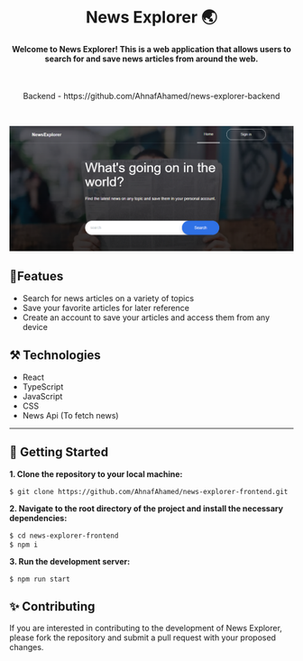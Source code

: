 <h1 align="center"> News Explorer 🌏</h1>

<h4 align="center"> Welcome to News Explorer! This is a web application that allows users to search for and save news articles from around the web. </h4>
<br/>
<p align="center"> Backend - https://github.com/AhnafAhamed/news-explorer-backend</p> <br/>

![Demonstration](./src/images/demo.png)

## 🎯Featues
- Search for news articles on a variety of topics
- Save your favorite articles for later reference
- Create an account to save your articles and access them from any device

## ⚒️ Technologies
- React
- TypeScript
- JavaScript
- CSS
- News Api (To fetch news)

---

## 👟 Getting Started

**1. Clone the repository to your local machine:**

```
$ git clone https://github.com/AhnafAhamed/news-explorer-frontend.git
```

**2. Navigate to the root directory of the project and install the necessary dependencies:**

```
$ cd news-explorer-frontend
$ npm i
```

**3. Run the development server:**

```
$ npm run start
```

## ✨ Contributing

If you are interested in contributing to the development of News Explorer, please fork the repository and submit a pull request with your proposed changes.


